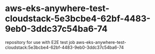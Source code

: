 # aws-eks-anywhere-test-cloudstack-5e3bcbe4-62bf-4483-9eb0-3ddc37c54ba6-74
repository for use with E2E test job aws-eks-anywhere-test-cloudstack:5e3bcbe4-62bf-4483-9eb0-3ddc37c54ba6-74
